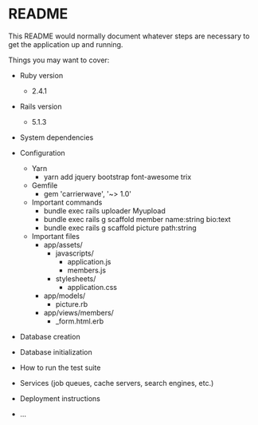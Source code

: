 # README

This README would normally document whatever steps are necessary to get the
application up and running.

Things you may want to cover:

* Ruby version
  * 2.4.1
* Rails version
  * 5.1.3

* System dependencies

* Configuration
  * Yarn
    * yarn add jquery bootstrap font-awesome trix
  * Gemfile
    * gem 'carrierwave', '~> 1.0'
  * Important commands
    * bundle exec rails uploader Myupload
    * bundle exec rails g scaffold member name:string bio:text
    * bundle exec rails g scaffold picture path:string
  * Important files
    * app/assets/
      * javascripts/
        * application.js
        * members.js
      * stylesheets/
        * application.css
    * app/models/
      * picture.rb
    * app/views/members/
      * _form.html.erb

* Database creation

* Database initialization

* How to run the test suite

* Services (job queues, cache servers, search engines, etc.)

* Deployment instructions

* ...
